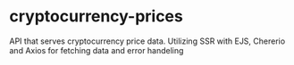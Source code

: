 # cryptocurrency-prices
 API that serves cryptocurrency price data. Utilizing SSR with EJS, Chererio and Axios for fetching data and error handeling
